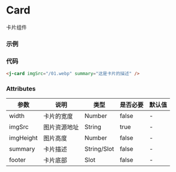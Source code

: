 # Card
卡片组件

### 示例
<j-card imgSrc="/01.webp" summary="这是卡片的描述" />

### 代码
```html
<j-card imgSrc="/01.webp" summary="这是卡片的描述" />
```

### Attributes
| 参数 | 说明 | 类型 | 是否必要 | 默认值 |
| --- |  ---  |  --- |   ---  | ---   |
| width | 卡片的宽度 | Number | false | - |
| imgSrc | 图片资源地址 | String | true | - |
| imgHeight | 图片高度 | Number | false | - |
| summary | 卡片描述 | String/Slot | false | - |
| footer | 卡片底部 | Slot | false | - |